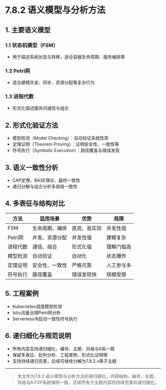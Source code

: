 # 7.8.2 语义模型与分析方法

## 1. 主要语义模型

### 1.1 状态机模型（FSM）

- 用于描述系统状态与转移，适合容器生命周期、服务编排等

### 1.2 Petri网

- 适合建模并发、同步、资源分配等复杂行为

### 1.3 进程代数

- 形式化描述服务间通信与组合

## 2. 形式化验证方法

- 模型检测（Model Checking）：自动验证系统性质
- 定理证明（Theorem Proving）：证明安全性、一致性等
- 符号执行（Symbolic Execution）：路径覆盖与错误发现

## 3. 语义一致性分析

- CAP定理、BASE理论、最终一致性
- 递归分解与组合分析多层级一致性

## 4. 多表征与结构对比

| 方法         | 适用场景         | 优势           | 局限           |
|--------------|------------------|----------------|----------------|
| FSM          | 生命周期、编排   | 直观、易实现   | 并发性弱       |
| Petri网      | 并发、资源分配   | 并发性强       | 建模复杂       |
| 进程代数     | 通信、组合       | 形式化强       | 理解门槛高     |
| 模型检测     | 自动验证         | 自动化         | 状态爆炸       |
| 定理证明     | 安全性、一致性   | 严格可靠       | 人工参与多     |
| 符号执行     | 路径覆盖         | 错误发现快     | 规模受限       |

## 5. 工程案例

- Kubernetes调度模型检测
- Istio流量治理Petri网分析
- Serverless冷启动一致性符号执行

## 6. 递归细化与规范说明

- 所有内容支持递归细化，编号、主题、风格与6系一致
- 保留多表征、批判分析、工程案例、形式化证明等
- 支持持续递归完善，后续可继续分解为7.8.2.x等子主题

---
> 本文件为7.8.2 语义模型与分析方法的递归细化，内容结构、编号、主题、风格与6.P2P系统保持一致，后续所有子主题内容将持续完善并递归细化。
